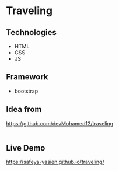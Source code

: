 # Traveling

## Technologies

- HTML <br>
- CSS <br>
- JS <br>

## Framework

- bootstrap <br>

## Idea from

https://github.com/devMohamed12/traveling
<br >
<br >

## Live Demo

https://safeya-yasien.github.io/traveling/
